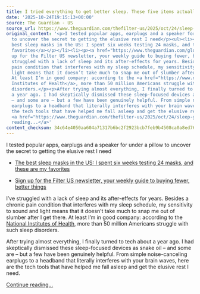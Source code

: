 ```yaml
---
title: I tried everything to get better sleep. These five items actually helped
date: '2025-10-24T19:15:13+00:00'
source: The Guardian - US
source_url: https://www.theguardian.com/thefilter-us/2025/oct/24/sleep-gadgets-aids-tech
original_content: '<p>I tested popular apps, earplugs and a speaker for under a pillow
  to uncover the secret to getting the elusive rest I need</p><ul><li><p><a href="https://www.theguardian.com/thefilter-us/2025/oct/02/best-sleep-eye-masks-us">The
  best sleep masks in the US: I spent six weeks testing 24 masks, and these are my
  favorites</a></p></li><li><p><a href="https://www.theguardian.com/global/2025/sep/09/sign-up-to-the-filter-us-our-newsletter-guide-to-buying-fewer-better-products">Sign
  up for the Filter US newsletter, your weekly guide to buying fewer, better things</a></p></li></ul><p>I’ve
  struggled with a lack of sleep and its after-effects for years. Besides a chronic
  pain condition that interferes with my sleep schedule, my sensitivity to sound and
  light means that it doesn’t take much to snap me out of slumber after I get there.
  At least I’m in good company: according to the <a href="https://www.nhlbi.nih.gov/health-topics/education-and-awareness/sleep-health">National
  Institutes of Health</a>, more than 50 million Americans struggle with such sleep
  disorders.</p><p>After trying almost everything, I finally turned to tech about
  a year ago. I had skeptically dismissed these sleep-focused devices as snake oil
  – and some are – but a few have been genuinely helpful. From simple noise-canceling
  earplugs to a headband that literally interferes with your brain waves, here are
  the tech tools that have helped me fall asleep and get the elusive rest I need.</p>
  <a href="https://www.theguardian.com/thefilter-us/2025/oct/24/sleep-gadgets-aids-tech">Continue
  reading...</a>'
content_checksum: 34c64e4050aa604a71317b6bc2f2923bcb7feb9b4508ca0a8ed762923478d659
---
```


I tested popular apps, earplugs and a speaker for under a pillow to uncover the secret to getting the elusive rest I need

- [The best sleep masks in the US: I spent six weeks testing 24 masks, and these are my favorites](https://www.theguardian.com/thefilter-us/2025/oct/02/best-sleep-eye-masks-us)

- [Sign up for the Filter US newsletter, your weekly guide to buying fewer, better things](https://www.theguardian.com/global/2025/sep/09/sign-up-to-the-filter-us-our-newsletter-guide-to-buying-fewer-better-products)

I’ve struggled with a lack of sleep and its after-effects for years. Besides a chronic pain condition that interferes with my sleep schedule, my sensitivity to sound and light means that it doesn’t take much to snap me out of slumber after I get there. At least I’m in good company: according to the [National Institutes of Health](https://www.nhlbi.nih.gov/health-topics/education-and-awareness/sleep-health), more than 50 million Americans struggle with such sleep disorders.

After trying almost everything, I finally turned to tech about a year ago. I had skeptically dismissed these sleep-focused devices as snake oil – and some are – but a few have been genuinely helpful. From simple noise-canceling earplugs to a headband that literally interferes with your brain waves, here are the tech tools that have helped me fall asleep and get the elusive rest I need.

 [Continue reading...](https://www.theguardian.com/thefilter-us/2025/oct/24/sleep-gadgets-aids-tech)